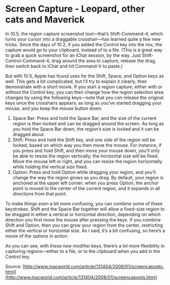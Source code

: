 # Screen Capture - Leopard, other cats and Maverick

In 10.5, the region capture screenshot tool—that’s Shift-Command-4, which turns your cursor into a draggable crosshair—has learned quite a few new tricks. Since the days of 10.2, if you added the Control key into the mix, the capture would go to your clipboard, instead of to a file. (This is a great way to grab a quick screenshot for an iChat session, by the way. Just Shift-Control-Command-4, drag around the area to capture, release the drag, then switch back to iChat and hit Command-V to paste.)

But with 10.5, Apple has found uses for the Shift, Space, and Option keys as well. This gets a bit complicated, but I’ll try to explain it clearly, then demonstrate with a short movie. If you start a region capture, either with or without the Control key, you can then change how the region selection area changes by using the following keys—note that you can release the original keys once the crosshairs appears, as long as you’ve started dragging your mouse, and you keep the mouse button down.

1. Space Bar: Press and hold the Space Bar, and the size of the current region is then locked and can be dragged around the screen. As long as you hold the Space Bar down, the region’s size is locked and it can be dragged about.
2. Shift: Press and hold the Shift key, and one side of the region will be locked, based on which way you then move the mouse. For instance, if you press and hold Shift, and then move your mouse down, you’ll only be able to resize the region vertically; the horizontal size will be fixed. Move the mouse left or right, and you can resize the region horizontally while holding the vertical size fixed.
3. Option: Press and hold Option while dragging your region, and you’ll change the way the region grows as you drag. By default, your region is anchored at the upper left corner; when you press Option, the anchor point is moved to the center of the current region, and it expands in all directions from that point.

To make things even a bit more confusing, you can combine some of these keystrokes. Shift and the Space Bar together will allow a fixed-size region to be dragged in either a vertical or horizontal direction, depending on which direction you first move the mouse after pressing the keys. If you combine Shift and Option, then you can grow your region from the center, restricting either the vertical or horizontal size. As I said, it’s a bit confusing, so here’s a movie of the options in action.

  
As you can see, with these new modifier keys, there’s a lot more flexibility in capturing regions—either to a file, or to the clipboard when you add in the Control key.

Source: [http://www.macworld.com/article/131404/2008/01/screencapopts.html](http://www.macworld.com/article/131404/2008/01/screencapopts.html)